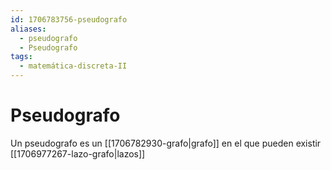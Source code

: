 ```yaml
---
id: 1706783756-pseudografo
aliases:
  - pseudografo
  - Pseudografo
tags:
  - matemática-discreta-II
---
```


# Pseudografo

Un pseudografo es un [[1706782930-grafo|grafo]] en el que pueden existir [[1706977267-lazo-grafo|lazos]]


